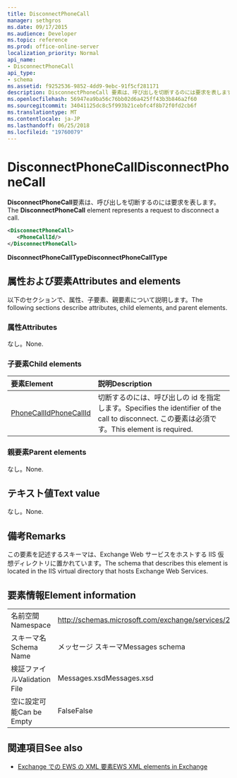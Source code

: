 ```yaml
---
title: DisconnectPhoneCall
manager: sethgros
ms.date: 09/17/2015
ms.audience: Developer
ms.topic: reference
ms.prod: office-online-server
localization_priority: Normal
api_name:
- DisconnectPhoneCall
api_type:
- schema
ms.assetid: f9252536-9852-4dd9-9ebc-91f5cf281171
description: DisconnectPhoneCall 要素は、呼び出しを切断するのには要求を表します。
ms.openlocfilehash: 56947ea9ba56c76bb02d6a425ff43b3b846a2f60
ms.sourcegitcommit: 34041125dc8c5f993b21cebfc4f8b72f0fd2cb6f
ms.translationtype: MT
ms.contentlocale: ja-JP
ms.lasthandoff: 06/25/2018
ms.locfileid: "19760079"
---
```

# <a name="disconnectphonecall"></a><span data-ttu-id="9d9be-103">DisconnectPhoneCall</span><span class="sxs-lookup"><span data-stu-id="9d9be-103">DisconnectPhoneCall</span></span>

<span data-ttu-id="9d9be-104">**DisconnectPhoneCall**要素は、呼び出しを切断するのには要求を表します。</span><span class="sxs-lookup"><span data-stu-id="9d9be-104">The **DisconnectPhoneCall** element represents a request to disconnect a call.</span></span> 
  
```xml
<DisconnectPhoneCall>
   <PhoneCallId/>
</DisconnectPhoneCall>
```

 <span data-ttu-id="9d9be-105">**DisconnectPhoneCallType**</span><span class="sxs-lookup"><span data-stu-id="9d9be-105">**DisconnectPhoneCallType**</span></span>
## <a name="attributes-and-elements"></a><span data-ttu-id="9d9be-106">属性および要素</span><span class="sxs-lookup"><span data-stu-id="9d9be-106">Attributes and elements</span></span>

<span data-ttu-id="9d9be-107">以下のセクションで、属性、子要素、親要素について説明します。</span><span class="sxs-lookup"><span data-stu-id="9d9be-107">The following sections describe attributes, child elements, and parent elements.</span></span>
  
### <a name="attributes"></a><span data-ttu-id="9d9be-108">属性</span><span class="sxs-lookup"><span data-stu-id="9d9be-108">Attributes</span></span>

<span data-ttu-id="9d9be-109">なし。</span><span class="sxs-lookup"><span data-stu-id="9d9be-109">None.</span></span>
  
### <a name="child-elements"></a><span data-ttu-id="9d9be-110">子要素</span><span class="sxs-lookup"><span data-stu-id="9d9be-110">Child elements</span></span>

|<span data-ttu-id="9d9be-111">**要素**</span><span class="sxs-lookup"><span data-stu-id="9d9be-111">**Element**</span></span>|<span data-ttu-id="9d9be-112">**説明**</span><span class="sxs-lookup"><span data-stu-id="9d9be-112">**Description**</span></span>|
|:-----|:-----|
|[<span data-ttu-id="9d9be-113">PhoneCallId</span><span class="sxs-lookup"><span data-stu-id="9d9be-113">PhoneCallId</span></span>](phonecallid.md) <br/> |<span data-ttu-id="9d9be-114">切断するのには、呼び出しの id を指定します。</span><span class="sxs-lookup"><span data-stu-id="9d9be-114">Specifies the identifier of the call to disconnect.</span></span> <span data-ttu-id="9d9be-115">この要素は必須です。</span><span class="sxs-lookup"><span data-stu-id="9d9be-115">This element is required.</span></span>  <br/> |
   
### <a name="parent-elements"></a><span data-ttu-id="9d9be-116">親要素</span><span class="sxs-lookup"><span data-stu-id="9d9be-116">Parent elements</span></span>

<span data-ttu-id="9d9be-117">なし。</span><span class="sxs-lookup"><span data-stu-id="9d9be-117">None.</span></span>
  
## <a name="text-value"></a><span data-ttu-id="9d9be-118">テキスト値</span><span class="sxs-lookup"><span data-stu-id="9d9be-118">Text value</span></span>

<span data-ttu-id="9d9be-119">なし。</span><span class="sxs-lookup"><span data-stu-id="9d9be-119">None.</span></span>
  
## <a name="remarks"></a><span data-ttu-id="9d9be-120">備考</span><span class="sxs-lookup"><span data-stu-id="9d9be-120">Remarks</span></span>

<span data-ttu-id="9d9be-121">この要素を記述するスキーマは、Exchange Web サービスをホストする IIS 仮想ディレクトリに置かれています。</span><span class="sxs-lookup"><span data-stu-id="9d9be-121">The schema that describes this element is located in the IIS virtual directory that hosts Exchange Web Services.</span></span>
  
## <a name="element-information"></a><span data-ttu-id="9d9be-122">要素情報</span><span class="sxs-lookup"><span data-stu-id="9d9be-122">Element information</span></span>

|||
|:-----|:-----|
|<span data-ttu-id="9d9be-123">名前空間</span><span class="sxs-lookup"><span data-stu-id="9d9be-123">Namespace</span></span>  <br/> |http://schemas.microsoft.com/exchange/services/2006/messages  <br/> |
|<span data-ttu-id="9d9be-124">スキーマ名</span><span class="sxs-lookup"><span data-stu-id="9d9be-124">Schema Name</span></span>  <br/> |<span data-ttu-id="9d9be-125">メッセージ スキーマ</span><span class="sxs-lookup"><span data-stu-id="9d9be-125">Messages schema</span></span>  <br/> |
|<span data-ttu-id="9d9be-126">検証ファイル</span><span class="sxs-lookup"><span data-stu-id="9d9be-126">Validation File</span></span>  <br/> |<span data-ttu-id="9d9be-127">Messages.xsd</span><span class="sxs-lookup"><span data-stu-id="9d9be-127">Messages.xsd</span></span>  <br/> |
|<span data-ttu-id="9d9be-128">空に設定可能</span><span class="sxs-lookup"><span data-stu-id="9d9be-128">Can be Empty</span></span>  <br/> |<span data-ttu-id="9d9be-129">False</span><span class="sxs-lookup"><span data-stu-id="9d9be-129">False</span></span>  <br/> |
   
## <a name="see-also"></a><span data-ttu-id="9d9be-130">関連項目</span><span class="sxs-lookup"><span data-stu-id="9d9be-130">See also</span></span>

- [<span data-ttu-id="9d9be-131">Exchange での EWS の XML 要素</span><span class="sxs-lookup"><span data-stu-id="9d9be-131">EWS XML elements in Exchange</span></span>](ews-xml-elements-in-exchange.md)

